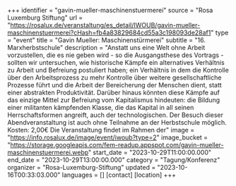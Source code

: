 +++
identifier = "gavin-mueller-maschinenstuermerei"
source = "Rosa Luxemburg Stiftung"
url = "https://rosalux.de/veranstaltung/es_detail/IWOUB/gavin-mueller-maschinenstuermerei?cHash=fb4a83829684cd55a3c198093de28af1"
type = "event"
title = "Gavin Mueller: Maschinenstürmerei"
subtitle = "16. Marxherbstschule"
description = "Anstatt uns eine Welt ohne Arbeit vorzustellen, die es nie geben wird - so die Ausgangsthese des Vortrags - sollten wir untersuchen, wie historische Kämpfe ein alternatives Verhältnis zu Arbeit und Befreiung postuliert haben; ein Verhältnis in dem die Kontrolle über den Arbeitsprozess zu mehr Kontrolle über weitere gesellschaftliche Prozesse führt und die Arbeit der Bereicherung der Menschen dient, statt einer abstrakten Produktivität. Darüber hinaus könnten diese Kämpfe auf das einzige Mittel zur Befreiung vom Kapitalismus hindeuten: die Bildung einer militanten kämpfenden Klasse, die das Kapital in all seinen Herrschaftsformen angreift, auch der technologischen. 
Der Besuch dieser Abendveranstaltung ist auch ohne Teilnahme an der Herbstschule möglich.
Kosten: 2,00€
Die Veranstaltung findet im Rahmen der"
image = "https://info.rosalux.de/image/event/iwoub?type=2"
image_bucket = "https://storage.googleapis.com/fem-readup.appspot.com/gavin-mueller-maschinenstuermerei.webp"
start_date = "2023-10-29T11:00:00.000"
end_date = "2023-10-29T13:00:00.000"
category = "Tagung/Konferenz"
organizer = "Rosa-Luxemburg-Stiftung"
updated = "2023-10-16T00:33:03.000"
languages = []
[contact]
[location]
+++